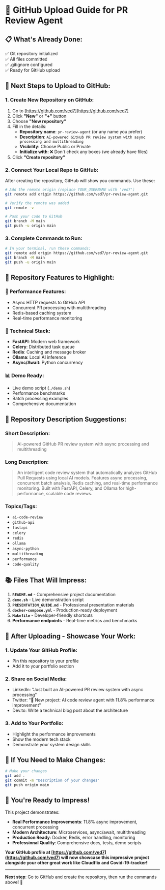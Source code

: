# 🚀 GitHub Upload Guide for PR Review Agent

## 📋 **What's Already Done:**

✅ Git repository initialized  
✅ All files committed  
✅ .gitignore configured  
✅ Ready for GitHub upload  

## 🎯 **Next Steps to Upload to GitHub:**

### **1. Create New Repository on GitHub:**

1. Go to [https://github.com/ved7](https://github.com/ved7)
2. Click **"New"** or **"+"** button
3. Choose **"New repository"**
4. Fill in the details:
   - **Repository name**: `pr-review-agent` (or any name you prefer)
   - **Description**: `AI-powered GitHub PR review system with async processing and multithreading`
   - **Visibility**: Choose Public or Private
   - **Initialize with**: ❌ Don't check any boxes (we already have files)
5. Click **"Create repository"**

### **2. Connect Your Local Repo to GitHub:**

After creating the repository, GitHub will show you commands. Use these:

```bash
# Add the remote origin (replace YOUR_USERNAME with 'ved7')
git remote add origin https://github.com/ved7/pr-review-agent.git

# Verify the remote was added
git remote -v

# Push your code to GitHub
git branch -M main
git push -u origin main
```

### **3. Complete Commands to Run:**

```bash
# In your terminal, run these commands:
git remote add origin https://github.com/ved7/pr-review-agent.git
git branch -M main
git push -u origin main
```

## 🎨 **Repository Features to Highlight:**

### **🚀 Performance Features:**
- Async HTTP requests to GitHub API
- Concurrent PR processing with multithreading
- Redis-based caching system
- Real-time performance monitoring

### **🔧 Technical Stack:**
- **FastAPI**: Modern web framework
- **Celery**: Distributed task queue
- **Redis**: Caching and message broker
- **Ollama**: Local AI inference
- **Async/Await**: Python concurrency

### **📊 Demo Ready:**
- Live demo script (`./demo.sh`)
- Performance benchmarks
- Batch processing examples
- Comprehensive documentation

## 🌟 **Repository Description Suggestions:**

### **Short Description:**
> AI-powered GitHub PR review system with async processing and multithreading

### **Long Description:**
> An intelligent code review system that automatically analyzes GitHub Pull Requests using local AI models. Features async processing, concurrent batch analysis, Redis caching, and real-time performance monitoring. Built with FastAPI, Celery, and Ollama for high-performance, scalable code reviews.

### **Topics/Tags:**
- `ai-code-review`
- `github-api`
- `fastapi`
- `celery`
- `redis`
- `ollama`
- `async-python`
- `multithreading`
- `performance`
- `code-quality`

## 📚 **Files That Will Impress:**

1. **`README.md`** - Comprehensive project documentation
2. **`demo.sh`** - Live demonstration script
3. **`PRESENTATION_GUIDE.md`** - Professional presentation materials
4. **`docker-compose.yml`** - Production-ready deployment
5. **`Makefile`** - Developer-friendly shortcuts
6. **Performance endpoints** - Real-time metrics and benchmarks

## 🎯 **After Uploading - Showcase Your Work:**

### **1. Update Your GitHub Profile:**
- Pin this repository to your profile
- Add it to your portfolio section

### **2. Share on Social Media:**
- LinkedIn: "Just built an AI-powered PR review system with async processing"
- Twitter: "🚀 New project: AI code review agent with 11.8% performance improvement"
- Dev.to: Write a technical blog post about the architecture

### **3. Add to Your Portfolio:**
- Highlight the performance improvements
- Show the modern tech stack
- Demonstrate your system design skills

## 🔧 **If You Need to Make Changes:**

```bash
# Make your changes
git add .
git commit -m "Description of your changes"
git push origin main
```

## 🎉 **You're Ready to Impress!**

This project demonstrates:
- **Real Performance Improvements**: 11.8% async improvement, concurrent processing
- **Modern Architecture**: Microservices, async/await, multithreading
- **Production Ready**: Docker, Redis, error handling, monitoring
- **Professional Quality**: Comprehensive docs, tests, demo scripts

**Your GitHub profile at [https://github.com/ved7](https://github.com/ved7) will now showcase this impressive project alongside your other great work like Cloudflix and Covid-19-tracker!**

---

**Next step**: Go to GitHub and create the repository, then run the commands above! 🚀
